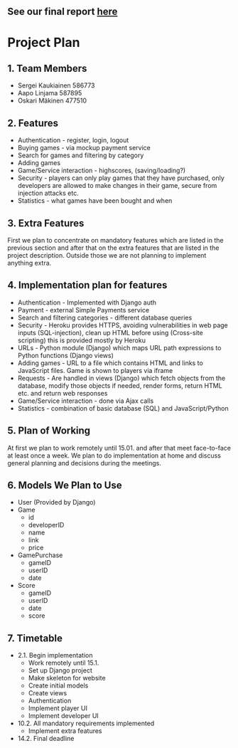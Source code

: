 ## See our final report [here](https://version.aalto.fi/gitlab/kaukias1/wsd-project-2019/blob/master/FinalReport.pdf)

# Project Plan

## 1. Team Members
* Sergei Kaukiainen 586773
* Aapo Linjama 587895
* Oskari Mäkinen 477510

## 2. Features
* Authentication - register, login, logout
* Buying games - via mockup payment service
* Search for games and filtering by category
* Adding games 
* Game/Service interaction - highscores, (saving/loading?)
* Security - players can only play games that they have purchased, only developers are allowed to make changes in their game, secure from injection attacks etc.
* Statistics - what games have been bought and when

## 3. Extra Features
First we plan to concentrate on mandatory features which are listed in the previous section and after that on the extra features that are listed in the project description. Outside those we are not planning to implement anything extra.

## 4. Implementation plan for features
* Authentication - Implemented with Django auth
* Payment - external Simple Payments service
* Search and filtering categories - different database queries
* Security - Heroku provides HTTPS, avoiding vulnerabilities in web page inputs (SQL-injection), clean up HTML before using (Cross-site scripting) this is provided mostly by Heroku
* URLs - Python module (Django) which maps URL path expressions to Python functions (Django views)
* Adding games - URL to a file which contains HTML and links to JavaScript files. Game is shown to players via iframe
* Requests - Are handled in views (Django) which fetch objects from the database, modify those objects if needed, render forms, return HTML etc. and return web responses
* Game/Service interaction - done via Ajax calls
* Statistics - combination of basic database (SQL) and JavaScript/Python

## 5. Plan of Working
At first we plan to work remotely until 15.01. and after that meet face-to-face at least once a week. We plan to do implementation at home and discuss general planning and decisions during the meetings.

## 6. Models We Plan to Use
* User (Provided by Django)
* Game
   - id
   - developerID
   - name
   - link
   - price
* GamePurchase
   - gameID
   - userID
   - date
* Score
   - gameID
   - userID
   - date
   - score

## 7. Timetable
* 2.1. Begin implementation
  - Work remotely until 15.1.
  - Set up Django project
  - Make skeleton for website
  - Create initial models
  - Create views
  - Authentication
  - Implement player UI
  - Implement developer UI
* 10.2. All mandatory requirements implemented
  - Implement extra features
* 14.2. Final deadline
